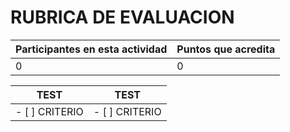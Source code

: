 # RUBRICA DE EVALUACION

Participantes en esta actividad | Puntos que acredita
------------------------------- | -------------------
0 | 0


TEST | TEST
---- | ----
- [ ] CRITERIO |- [ ] CRITERIO
